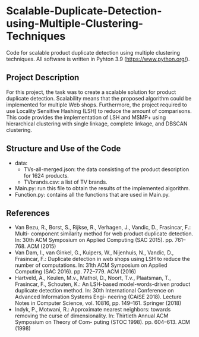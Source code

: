 # Scalable-Duplicate-Detection-using-Multiple-Clustering-Techniques
Code for scalable product duplicate detection using multiple clustering techniques. All software is written in Pyhton 3.9 (https://www.python.org/). 
## Project Description 
For this project, the task was to create a scalable solution for product duplicate detection. Scalability means that the proposed algorithm could be implemented for multiple Web shops. Furthermore, the project required to use Locality Sensitive Hashing (LSH) to reduce the amount of comparisons. This code provides the implementation of LSH and MSMP+ using hierarchical clustering with single linkage, complete linkage, and DBSCAN clustering. 
## Structure and Use of the Code
- data: 
  * TVs-all-merged.json: the data consisting of the product description for 1624 products. 
  * TVbrands.csv: a list of TV brands. 
 - Main.py:
 run this file to obtain the results of the implemented algorithm. 
 - Function.py:
 contains all the functions that are used in Main.py.  
 

## References
- Van Bezu, R., Borst, S., Rijkse, R., Verhagen, J., Vandic, D., Frasincar, F.: Multi-
component similarity method for web product duplicate detection. In: 30th ACM
Symposium on Applied Computing (SAC 2015). pp. 761–768. ACM (2015)
- Van Dam, I., van Ginkel, G., Kuipers, W., Nijenhuis, N., Vandic, D., Frasincar, F.:
Duplicate detection in web shops using LSH to reduce the number of computations.
In: 31th ACM Symposium on Applied Computing (SAC 2016). pp. 772–779. ACM (2016)
- Hartveld, A., Keulen, M.v., Mathol, D., Noort, T.v., Plaatsman, T., Frasincar,
F., Schouten, K.: An LSH-based model-words-driven product duplicate detection
method. In: 30th International Conference on Advanced Information Systems Engi-
neering (CAiSE 2018). Lecture Notes in Computer Science, vol. 10816, pp. 149–161.
Springer (2018)
- Indyk, P., Motwani, R.: Approximate nearest neighbors: towards removing the
curse of dimensionality. In: Thirtieth Annual ACM Symposium on Theory of Com-
puting (STOC 1998). pp. 604–613. ACM (1998)
